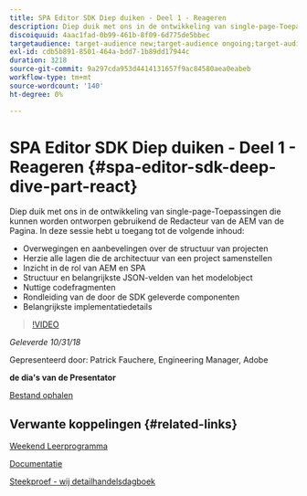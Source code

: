 ```yaml
---
title: SPA Editor SDK Diep duiken - Deel 1 - Reageren
description: Diep duik met ons in de ontwikkeling van single-page-Toepassingen die kunnen worden ontworpen gebruikend de Redacteur van de AEM van de Pagina.
discoiquuid: 4aac1fad-0b99-461b-8f09-6d775de5bbec
targetaudience: target-audience new;target-audience ongoing;target-audience upgrader
exl-id: cdb5b891-8501-464a-bdd7-1b89dd17944c
duration: 3218
source-git-commit: 9a297cda953d4414131657f9ac84580aea0eabeb
workflow-type: tm+mt
source-wordcount: '140'
ht-degree: 0%

---
```


# SPA Editor SDK Diep duiken - Deel 1 - Reageren {#spa-editor-sdk-deep-dive-part-react}

Diep duik met ons in de ontwikkeling van single-page-Toepassingen die kunnen worden ontworpen gebruikend de Redacteur van de AEM van de Pagina. In deze sessie hebt u toegang tot de volgende inhoud:

* Overwegingen en aanbevelingen over de structuur van projecten
* Herzie alle lagen die de architectuur van een project samenstellen
* Inzicht in de rol van AEM en SPA
* Structuur en belangrijkste JSON-velden van het modelobject
* Nuttige codefragmenten
* Rondleiding van de door de SDK geleverde componenten
* Belangrijkste implementatiedetails

>[!VIDEO](https://video.tv.adobe.com/v/25194/?quality=9)

*Geleverde 10/31/18*

Gepresenteerd door: Patrick Fauchere, Engineering Manager, Adobe

**de dia&#39;s van de Presentator**

[Bestand ophalen](assets/aem-gems-spa-editordeepdive-react-10312018.pdf)

## Verwante koppelingen {#related-links}

[ Weekend Leerprogramma ](https://experienceleague.adobe.com/docs/experience-manager-learn/getting-started-wknd-tutorial-develop/overview.html)

[Documentatie](https://helpx.adobe.com/experience-manager/6-4/sites/developing/using/spa-overview.html)

[ Steekproef - wij detailhandelsdagboek ](https://github.com/adobe/aem-sample-we-retail-journal)

<!--
[Get back to the Overview](https://helpx.adobe.com/experience-manager/kt/eseminars/gems/aem-index.html)
-->
